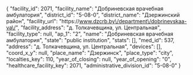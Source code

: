 {
    "facility_id": 2071,
    "facility_name": "Добриневская врачебная амбулатория",
    "district_id": "5-08-0",
    "district_name": "Дзержинский район",
    "facility_url": "https:\/\/www.dzcrb.by\/department\/dobrinevskaa-va\/",
    "facility_address": "д. Толкачевщина, ул. Центральная",
    "facility_type": null,
    "ap_1": "2",
    "name": "Добриневская врачебная амбулатория",
    "state": "public institution",
    "stats": [],
    "med_id": 537,
    "address": "д. Толкачевщина, ул. Центральная",
    "devices": [],
    "coord_x_y": null,
    "place_name": "Дзержинск",
    "place_type": "city",
    "localties_key": 110,
    "year_of_closing": null,
    "year_of_opening": "0",
    "healthcare_facility_key": 2071,
    "administrative_division_id": "5-08-0"
}